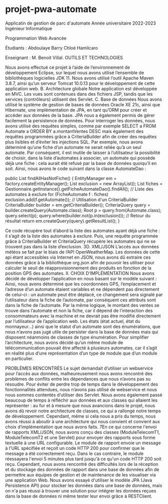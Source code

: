 # projet-pwa-automate
Applicatin de gestion de parc d'automate
Année universitaire 2022-2023
Ingénieur Informatique

Programmation Web Avancée

Étudiants :
Abdoulaye Barry
Chloé Hamilcaro

Enseignant :
M. Benoit VillaI. OUTILS ET TECHNOLOGIES


Nous avons effectué ce projet à l’aide de l’environnement de développement Eclipse, sur
lequel nous avons utilisé l’ensemble de bibliothèques logicielles JDK 11. Nous avons utilisé
l’outil Apache Maven 3.8.7, ainsi qu’un serveur Tomcat 10.0.13 pour le développement de
cette application web.
B. Architecture globale
Notre application est développée en MVC. Les vues sont contenues dans des fichiers JSP,
tandis que les services (contrôleurs) utilisent des Servlet.
C. Base de données
Nous avons utilisé le système de gestion de bases de données Oracle XE 21c, ainsi que
Hibernate, une implémentation de JPA, en tant qu’ORM pour créer et accéder aux données
de la base. JPA nous a également permis de gérer facilement la persistence de données.
Pour interroger les données, nous avons utilisé des requêtes simples, comme par exemple
SELECT a FROM Automate a ORDER BY a.montantVentes DESC mais également des
requêtes programmées grâce à CriteriaBuilder afin de créer des requêtes plus lisibles et
d’éviter les injections SQL.
Par exemple, nous avons déterminé qu’une fiche d’un automate ne serait reliée qu’à un seul
automate. Par conséquent, il est inutile de laisser à l’utilisateur la possibilité de choisir, dans
la liste d’automates à associer, un automate qui possède déjà une fiche : cela aurait été
refusé par la base de données quoiqu’il en soit. Ainsi, nous avons le code suivant dans la
classe AutomateDao :

public List<Automate> findAllHasNotFiche() {
EntityManager em = factory.createEntityManager();
List<Automate> exclusion = new ArrayList<Automate>();
List<FicheAutomate> fiches =
Gestionnaire.getInstance().getFicheAutomateDao().findAll();
// Liste des automates à exclure
for (FicheAutomate f : fiches)
exclusion.add(f.getAutomate());
// Utilisation d'un CriteriaBuilder
CriteriaBuilder builder = em.getCriteriaBuilder();
CriteriaQuery <Automate> query = builder.createQuery(Automate.class);
Root<Automate> p = query.from(Automate.class);
query.select(p);
query.where(builder.not(p.in(exclusion)));
// Retour du résultat
return em.createQuery(query).getResultList();
}
  
Ce code récupère tout d’abord la liste des automates ayant déjà une fiche : il s’agit de la
liste des automates à exclure. Puis, une requête programmée grâce à CriteriaBuilder et
CriteriaQuery récupère les automates qui ne se trouvent pas dans la liste d’exclusion.
3D. XML/JSON
L’accès aux données météos se fait par le biais de l’API OpenWeatherMap. Les données
de cette api étant accessibles via Internet en JSON, nous avons dû extraire ces données
grâce à la bibliothèque org.json afin de pouvoir les utiliser pour calculer le seuil de
réapprovisionnement des produits en fonction de la position GPS des automates.
II. CHOIX D’IMPLÉMENTATION
Nous avons décidé de développer l’application en nous basant sur le modèle suivant :
Ainsi, nous avons déterminé que les coordonnées GPS, l’emplacement et l’adresse d’un
automate étaient variables et ne dépendent pas directement de celui-ci : un automate peut
être déplacé, ce changement sera signalé par l’utilisateur dans la fiche de l’automate, par
conséquent ces attributs sont dans la fiche de l’automate. Par la même logique, le montant
des ventes se trouve dans l’automate et non la fiche, car il dépend de l’interaction des
consommateurs avec la machine et ne devrait pas être modifié directement par l’utilisateur
de l’application web.
Les états (état actuel, état du monnayeur…) ainsi que le statut d’un automate sont des
énumérations, que nous n’avons pas jugé utile de persister dans la base de données mais
qui disposent néanmoins de classes de type énumération.
Pour simplifier l’architecture, nous avons décidé qu’un même module de télécommunication
pouvait être affecté à plusieurs automates, car il s’agit en réalité plus d’une représentation
d’un type de module que d’un module en particulier.
  
  
PROBLÈMES RENCONTRÉS
Le sujet demandait d’utiliser un webservice pour l’accès aux données, malheureusement
nous avons rencontré des problèmes de conflits entre les dépendances que nous n’avons
pas su résoudre. Pour éviter de perdre trop de temps dans le développement des
fonctionnalités attendues, nous n’avons pas utilisé de webservice et nous nous sommes
contentés d’utiliser des Servlet.
Nous avons également passé beaucoup de temps à réfléchir aux données et aux classes
qui allaient les représenter : au fur et à mesure que nous avancions dans le projet, nous
avons dû revoir notre architecture de classes, ce qui a rallongé notre temps de
développement. Cependant, même si cela nous a pris du temps, nous avons réussi à
aboutir à une architecture qui nous convient et convient aux choix d’implémentation que
nous avons faits.
7En ce qui concerne l'envoi de rapports XML/JSON, nous avons conçu des classes
(ModuleTelecomT1, ModuleTelecomT2 et une Servlet) pour envoyer des rapports sous
forme textuelle à une URL configurable. Le module de rapport envoie un message à l'URL
spécifiée et reçoit un code HTTP 200 pour confirmer que le message a été correctement
reçu. Dans le cas contraire, le module réessayera l'envoi 5 minutes plus tard jusqu'à ce
qu'un code HTTP 200 soit reçu.
Cependant, nous avons rencontré des difficultés lors de la réception et du stockage des
données de rapport dans une base de données afin de permettre aux équipes de gestion et
de maintenance de les visualiser via une application Web. Nous avons essayé d'utiliser le
modèle JPA (Java Persistence API) pour stocker les données dans une base de données,
mais on n'a pas réussi à trouver une solution pour intégrer les données reçues dans la base
de données ni même tester leur envoi grâce à RESTClient.
